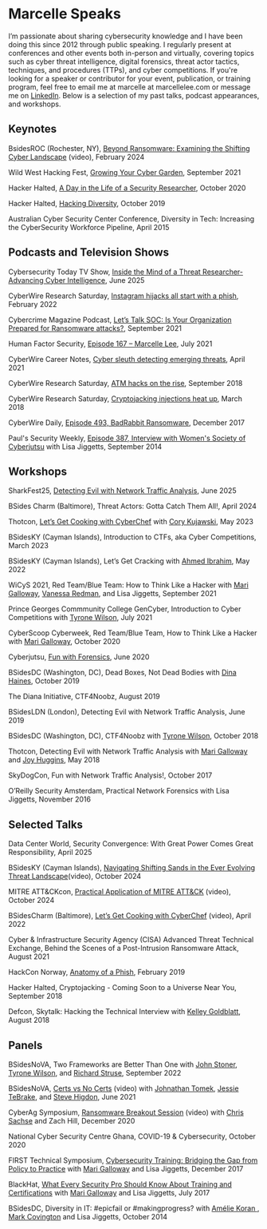 # Marcelle Speaks
I’m passionate about sharing cybersecurity knowledge and I have been doing this since 2012 through public speaking. I regularly present at conferences and other events both in-person and virtually, covering topics such as cyber threat intelligence, digital forensics, threat actor tactics, techniques, and procedures (TTPs), and cyber competitions. If you're looking for a speaker or contributor for your event, publication, or training program, feel free to email me at marcelle at marcellelee.com or message me on [LinkedIn](https://www.linkedin.com/in/marcellelee). Below is a selection of my past talks, podcast appearances, and workshops.

## Keynotes
BsidesROC (Rochester, NY), [Beyond Ransomware: Examining the Shifting Cyber Landscape](https://drive.google.com/file/d/1rc6fDMZHWgIrh9YLJk4YaQhJM38t9M5U/view?usp=sharing) (video), February 2024

Wild West Hacking Fest, [Growing Your Cyber Garden](https://drive.google.com/file/d/1xZJ3RyBEXLzd2dc1W3OUbk8yBW8CwhDK/view?usp=sharing), September 2021

Hacker Halted, [A Day in the Life of a Security Researcher](https://drive.google.com/file/d/1PJ1RDYy4UuO1iFe5JmpZtLPYtcEUZtax/view?usp=drive_link), October 2020

Hacker Halted, [Hacking Diversity](https://www.slideshare.net/slideshow/hacking-diversity-hacker-halted-2019-marcelle-lee/188988472), October 2019

Australian Cyber Security Center Conference, Diversity in Tech: Increasing the CyberSecurity Workforce Pipeline, April 2015


## Podcasts and Television Shows
Cybersecurity Today TV Show, [Inside the Mind of a Threat Researcher-Advancing Cyber Intelligence](https://www.youtube.com/watch?v=2ei9UtQ3u3w), June 2025

CyberWire Research Saturday, [Instagram hijacks all start with a phish](https://thecyberwire.com/podcasts/research-saturday/220/notes), February 2022

Cybercrime Magazine Podcast, [Let’s Talk SOC: Is Your Organization Prepared for Ransomware attacks?](https://soundcloud.com/cybercrimemagazine/lets-talk-soc-is-your-organization-prepared-for-ransomware-marcelle-lee-secureworks), September 2021

Human Factor Security, [Episode 167 – Marcelle Lee](https://humanfactorsecurity.co.uk/episode-167-marcelle-lee/), July 2021

CyberWire Career Notes, [Cyber sleuth detecting emerging threats](https://thecyberwire.com/podcasts/career-notes/46/notes), April 2021

CyberWire Research Saturday, [ATM hacks on the rise](https://thecyberwire.com/podcasts/research-saturday/51/notes), September 2018

CyberWire Research Saturday, [Cryptojacking injections heat up](https://thecyberwire.com/podcasts/research-saturday/27/notes), March 2018

CyberWire Daily, [Episode 493, BadRabbit Ransomware](https://thecyberwire.com/podcasts/daily-podcast/493/notes), December 2017

Paul's Security Weekly, [Episode 387, Interview with Women's Society of Cyberjutsu](https://www.youtube.com/watch?v=Xusx5Rf0S0o) with Lisa Jiggetts, September 2014


## Workshops
SharkFest25, [Detecting Evil with Network Traffic Analysis](https://www.youtube.com/watch?v=SmIsv8FPcZk), June 2025

BSides Charm (Baltimore), Threat Actors: Gotta Catch Them All!, April 2024

Thotcon, [Let’s Get Cooking with CyberChef](https://github.com/marcellelee/cyberchef_recipes) with [Cory Kujawski](https://www.linkedin.com/in/cory-kujawski), May 2023

BSidesKY (Cayman Islands), Introduction to CTFs, aka Cyber Competitions, March 2023

BSidesKY (Cayman Islands), Let’s Get Cracking with [Ahmed Ibrahim](https://www.linkedin.com/in/ahmedshedeed), May 2022

WiCyS 2021, Red Team/Blue Team: How to Think Like a Hacker with [Mari Galloway](https://www.linkedin.com/in/themarigalloway), [Vanessa Redman](https://www.linkedin.com/in/vanessa-redman), and Lisa Jiggetts, September 2021

Prince Georges Commmunity College GenCyber, Introduction to Cyber Competitions with [Tyrone Wilson](https://www.linkedin.com/in/tyroneewilson/), July 2021

CyberScoop Cyberweek, Red Team/Blue Team, How to Think Like a Hacker with [Mari Galloway](https://www.linkedin.com/in/themarigalloway), October 2020

Cyberjutsu, [Fun with Forensics](https://drive.google.com/file/d/1dQAteHRfwHIdBukZv6q1VBEiCOto61L_/view?usp=sharing), June 2020

BSidesDC (Washington, DC), Dead Boxes, Not Dead Bodies with [Dina Haines](https://www.linkedin.com/in/dinahaines), October 2019

The Diana Initiative, CTF4Noobz, August 2019

BSidesLDN (London), Detecting Evil with Network Traffic Analysis, June 2019

BSidesDC (Washington, DC), CTF4Noobz with [Tyrone Wilson](https://www.linkedin.com/in/tyroneewilson/), October 2018

Thotcon, Detecting Evil with Network Traffic Analysis with [Mari Galloway](https://www.linkedin.com/in/themarigalloway) and [Joy Huggins](https://www.linkedin.com/in/joyhuggins/), May 2018

SkyDogCon, Fun with Network Traffic Analysis!, October 2017

O’Reilly Security Amsterdam, Practical Network Forensics with Lisa Jiggetts, November 2016

## Selected Talks
Data Center World, Security Convergence: With Great Power Comes Great Responsibility, April 2025

BSidesKY (Cayman Islands), [Navigating Shifting Sands in the Ever Evolving Threat Landscape](https://www.youtube.com/watch?v=QXnD5-XeS5g)(video), October 2024

MITRE ATT&CKcon, [Practical Application of MITRE ATT&CK](https://www.youtube.com/watch?v=btDfr-y6gnI&list=PLLGRmm150VfA8ahybY6XdDGtbCkoBNyyn&index=7) (video), October 2024

BSidesCharm (Baltimore), [Let’s Get Cooking with CyberChef](https://www.youtube.com/watch?v=kI3EjPPWLmI) (video), April 2022

Cyber & Infrastructure Security Agency (CISA) Advanced Threat Technical Exchange, Behind the Scenes of a Post-Intrusion Ransomware Attack, August 2021

HackCon Norway, [Anatomy of a Phish](https://hackcon.org/anatomy-of-a-phish-why-and-how-we-get-hooked), February 2019

Hacker Halted, Cryptojacking - Coming Soon to a Universe Near You, September 2018

Defcon, Skytalk: Hacking the Technical Interview with [Kelley Goldblatt](https://www.linkedin.com/in/kelley-goldblatt-976140147/), August 2018

## Panels
BSidesNoVA, Two Frameworks are Better Than One with [John Stoner](https://www.linkedin.com/in/johnstoner123/), [Tyrone Wilson](https://www.linkedin.com/in/tyroneewilson/), and [Richard Struse](https://www.linkedin.com/in/richard-struse/), September 2022

BSidesNoVA, [Certs vs No Certs](https://www.youtube.com/watch?v=atRK__0nqQk) (video) with [Johnathan Tomek](https://www.linkedin.com/in/jonathantomek/), [Jessie TeBrake](https://www.linkedin.com/in/jesse-tebrake-cissp-3a115a15/), and [Steve Higdon](https://www.linkedin.com/in/stevehigdon-infosec), June 2021

CyberAg Symposium, [Ransomware Breakout Session](https://www.youtube.com/watch?v=9H4XnRSJ_r0) (video) with [Chris Sachse](https://www.linkedin.com/in/christopher-sachse/) and Zach Hill, December 2020

National Cyber Security Centre Ghana, COVID-19 & Cybersecurity, October 2020

FIRST Technical Symposium, [Cybersecurity Training: Bridging the Gap from Policy to Practice](https://drive.google.com/file/d/1gP2KGG8SfjVFBdeE4Ehv-tCkIeyNuvZ5/view?usp=sharing) with [Mari Galloway](https://www.linkedin.com/in/themarigalloway) and Lisa Jiggetts, December 2017

BlackHat, [What Every Security Pro Should Know About Training and Certifications](https://www.blackhat.com/us-17/career-track.html) with [Mari Galloway](https://www.linkedin.com/in/themarigalloway) and Lisa Jiggetts, July 2017

BSidesDC, Diversity in IT: #epicfail or #makingprogress? with [Amélie Koran ](https://www.linkedin.com/in/webjedi/), [Mark Covington](https://www.linkedin.com/in/mark-covington-4980667/) and Lisa Jiggetts, October 2014




